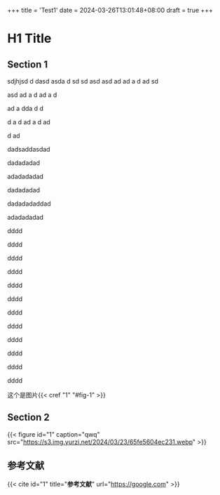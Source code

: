 +++
title = 'Test1'
date = 2024-03-26T13:01:48+08:00
draft = true
+++

# H1 Title

## Section 1

sdjhjsd
d
dasd
asda
d
sd
sd
asd
asd
ad
ad
a
d
ad
sd

asd
ad
a
d
ad
a
d

ad
a
dda
d
d

d
a
d
ad
a
d
ad

d
ad

dadsaddasdad

dadadadad

adadadadad

dadadadad

dadadadaddad

adadadadad

dddd

dddd

dddd

dddd

dddd

dddd

dddd

dddd

dddd

dddd

dddd

dddd

这个是图片{{< cref "1" "#fig-1" >}}

## Section 2

{{< figure id="1" caption="qwq" src="https://s3.img.yurzi.net/2024/03/23/65fe5604ec231.webp" >}}

## 参考文献

{{< cite id="1" title="**参考文献**" url="https://google.com" >}}
